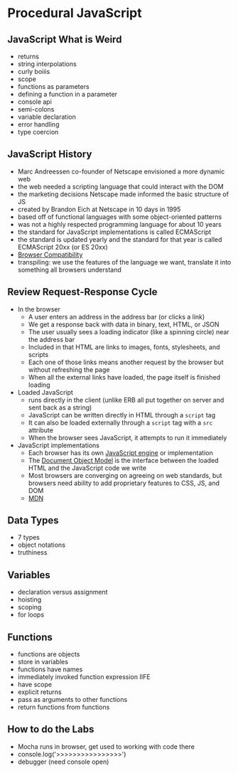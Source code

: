 # Procedural JavaScript

## JavaScript What is Weird
  - returns
  - string interpolations
  - curly boiiis
  - scope
  - functions as parameters
  - defining a function in a parameter
  - console api
  - semi-colons
  - variable declaration
  - error handling
  - type coercion

## JavaScript History
  - Marc Andreessen co-founder of Netscape envisioned a more dynamic web
  - the web needed a scripting language that could interact with the DOM
  - the marketing decisions Netscape made informed the basic structure of JS
  - created by Brandon Eich at Netscape in 10 days in 1995
  - based off of functional languages with some object-oriented patterns
  - was not a highly respected programming language for about 10 years
  - the standard for JavaScript implementations is called ECMAScript
  - the standard is updated yearly and the standard for that year is called ECMAScript 20xx (or ES 20xx)
  - [Browser Compatibility](https://kangax.github.io/compat-table/es6/)
  - transpiling: we use the features of the language we want, translate it into something all browsers understand


## Review Request-Response Cycle
- In the browser
  - A user enters an address in the address bar (or clicks a link)
  - We get a response back with data in binary, text, HTML, or JSON
  - The user usually sees a loading indicator (like a spinning circle) near the address bar
  - Included in that HTML are links to images, fonts, stylesheets, and scripts
  - Each one of those links means another request by the browser but without refreshing the page
  - When all the external links have loaded, the page itself is finished loading
- Loaded JavaScript
  - runs directly in the client (unlike ERB all put together on server and sent back as a string)
  - JavaScript can be written directly in HTML through a `script` tag
  - It can also be loaded externally through a `script` tag with a `src` attribute
  - When the browser sees JavaScript, it attempts to run it immediately
- JavaScript implementations
  - Each browser has its own [JavaScript engine](http://en.wikipedia.org/wiki/JavaScript_engine) or implementation
  - The [Document Object Model](https://en.wikipedia.org/wiki/Document_Object_Model) is the interface between the loaded HTML and the JavaScript code we write
  - Most browsers are converging on agreeing on web standards, but browsers need ability to add proprietary features to CSS, JS, and DOM
  - [MDN](https://developer.mozilla.org/en-US/)


## Data Types
  - 7 types
  - object notations
  - truthiness


## Variables
  - declaration versus assignment
  - hoisting
  - scoping
  - for loops


## Functions
 - functions are objects
 - store in variables
 - functions have names
 - immediately invoked function expression IIFE
 - have scope
 - explicit returns
 - pass as arguments to other functions
 - return functions from functions


## How to do the Labs
- Mocha runs in browser, get used to working with code there
- console.log('>>>>>>>>>>>>>>>>')
- debugger (need console open)

